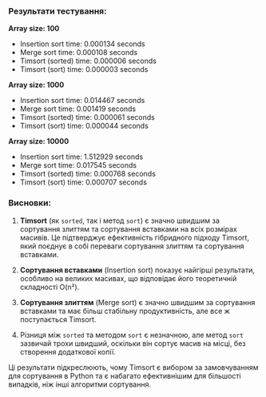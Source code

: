 ### Результати тестування:

**Array size: 100**
- Insertion sort time: 0.000134 seconds
- Merge sort time: 0.000108 seconds
- Timsort (sorted) time: 0.000006 seconds
- Timsort (sort) time: 0.000003 seconds

**Array size: 1000**
- Insertion sort time: 0.014467 seconds
- Merge sort time: 0.001419 seconds
- Timsort (sorted) time: 0.000061 seconds
- Timsort (sort) time: 0.000044 seconds

**Array size: 10000**
- Insertion sort time: 1.512929 seconds
- Merge sort time: 0.017545 seconds
- Timsort (sorted) time: 0.000768 seconds
- Timsort (sort) time: 0.000707 seconds

### Висновки:

1. **Timsort** (як `sorted`, так і метод `sort`) є значно швидшим за сортування злиттям та сортування вставками на всіх розмірах масивів. Це підтверджує ефективність гібридного підходу Timsort, який поєднує в собі переваги сортування злиттям та сортування вставками.

2. **Сортування вставками** (Insertion sort) показує найгірші результати, особливо на великих масивах, що відповідає його теоретичній складності O(n²).

3. **Сортування злиттям** (Merge sort) є значно швидшим за сортування вставками та має більш стабільну продуктивність, але все ж поступається Timsort.

4. Різниця між `sorted` та методом `sort` є незначною, але метод `sort` зазвичай трохи швидший, оскільки він сортує масив на місці, без створення додаткової копії.

Ці результати підкреслюють, чому Timsort є вибором за замовчуванням для сортування в Python та є набагато ефективнішим для більшості випадків, ніж інші алгоритми сортування.
